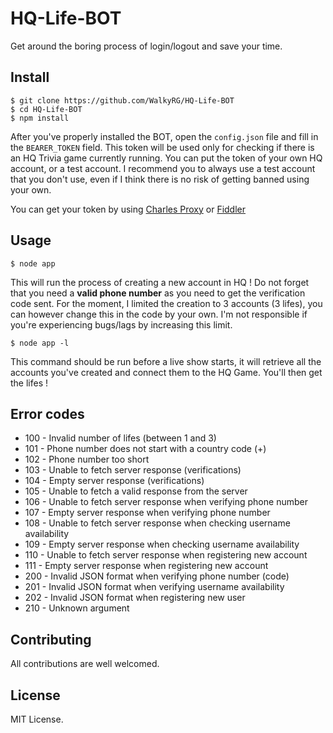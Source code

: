 # HQ-Life-BOT
Get around the boring process of login/logout and save your time.

## Install
```
$ git clone https://github.com/WalkyRG/HQ-Life-BOT
$ cd HQ-Life-BOT
$ npm install
```
After you've properly installed the BOT, open the `config.json` file and fill in the `BEARER_TOKEN` field. This token will be used only for checking if there is an HQ Trivia game currently running. You can put the token of your own HQ account, or a test account. I recommend you to always use a test account that you don't use, even if I think there is no risk of getting banned using your own.

You can get your token by using [Charles Proxy](https://www.charlesproxy.com/) or [Fiddler](https://www.telerik.com/fiddler)

## Usage
```
$ node app
```
This will run the process of creating a new account in HQ ! Do not forget that you need a **valid phone number** as you need to get the verification code sent. For the moment, I limited the creation to 3 accounts (3 lifes), you can however change this in the code by your own. I'm not responsible if you're experiencing bugs/lags by increasing this limit.

```
$ node app -l
```
This command should be run before a live show starts, it will retrieve all the accounts you've created and connect them to the HQ Game. You'll then get the lifes !

## Error codes
* 100 - Invalid number of lifes (between 1 and 3)
* 101 - Phone number does not start with a country code (+)
* 102 - Phone number too short
* 103 - Unable to fetch server response (verifications)
* 104 - Empty server response (verifications)
* 105 - Unable to fetch a valid response from the server
* 106 - Unable to fetch server response when verifying phone number
* 107 - Empty server response when verifying phone number
* 108 - Unable to fetch server response when checking username availability
* 109 - Empty server response when checking username availability
* 110 - Unable to fetch server response when registering new account
* 111 - Empty server response when registering new account
* 200 - Invalid JSON format when verifying phone number (code)
* 201 - Invalid JSON format when verifying username availability
* 202 - Invalid JSON format when registering new user
* 210 - Unknown argument

## Contributing
All contributions are well welcomed.

## License
MIT License.
